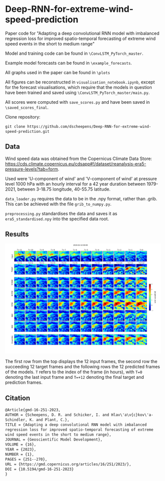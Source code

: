 # Deep-RNN-for-extreme-wind-speed-prediction
Paper code for "Adapting a deep convolutional RNN model with imbalanced regression loss for improved spatio-temporal forecasting of extreme wind speed events in the short to medium range"

Model and training code can be found in `\ConvLSTM_PyTorch_master`. 

Example model forecasts can be found in `\example_forecasts`.

All graphs used in the paper can be found in `\plots`

All figures can be reconstructed in `visualisation_notebook.ipynb`, except for the forecast visualisations, which require that the models in question have been trained and saved using `\ConvLSTM_PyTorch_master/main.py`.   

All scores were computed with `save_scores.py` and have been saved in `\saved_scores_final`. 

Clone repository: 

```
git clone https://github.com/dscheepens/Deep-RNN-for-extreme-wind-speed-prediction.git 
```

## Data 

Wind speed data was obtained from the Copernicus Climate Data Store: https://cds.climate.copernicus.eu/cdsapp#!/dataset/reanalysis-era5-pressure-levels?tab=form. 

Used were 'U-component of wind' and 'V-component of wind' at pressure level 1000 hPa with an hourly interval for a 42 year duration between 1979-2021, between 3-18.75 longitude, 40-55.75 latitude. 

`data_loader.py` requires the data to be in the .npy format, rather than .grib. This can be achieved with the file `grib_to_numpy.py`.

`preprocessing.py` standardises the data and saves it as `era5_standardised.npy` into the specified data root. 

## Results

<img 
src="front_example.png"
/>

The first row from the top displays the 12 input frames, the second row the succeeding 12 target frames and the following rows the 12 predicted frames of the models. `T` refers to the index of the frame (in hours), with `T=0` denoting the last input frame and `T=+12` denoting the final target and prediction frames.

## Citation 

```
@Article{gmd-16-251-2023,
AUTHOR = {Scheepens, D. R. and Schicker, I. and Hlav\'a\v{c}kov\'a-Schindler, K. and Plant, C.},
TITLE = {Adapting a deep convolutional RNN model with imbalanced regression loss for improved spatio-temporal forecasting of extreme wind speed events in the short to medium range},
JOURNAL = {Geoscientific Model Development},
VOLUME = {16},
YEAR = {2023},
NUMBER = {1},
PAGES = {251--270},
URL = {https://gmd.copernicus.org/articles/16/251/2023/},
DOI = {10.5194/gmd-16-251-2023}
}
```
